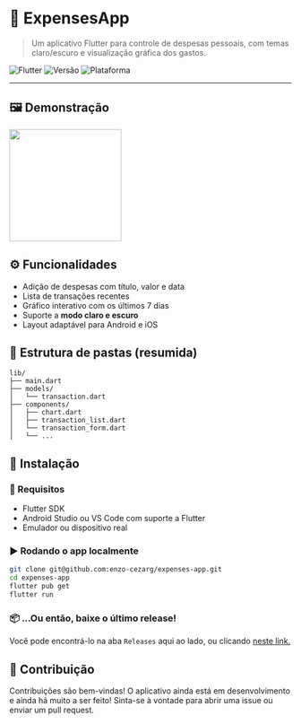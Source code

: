 # 💸 ExpensesApp

> Um aplicativo Flutter para controle de despesas pessoais, com temas claro/escuro e visualização gráfica dos gastos.

![Flutter](https://img.shields.io/badge/Flutter-3.27.1-blue?logo=flutter)
![Versão](https://img.shields.io/badge/Versão-1.1.0-green)
![Plataforma](https://img.shields.io/badge/Plataformas-Android%20%7C%20iOS-orange)

---

## 🖼️ Demonstração

<img src="https://i.imgur.com/I88lT8Z.gif" width="200"/>



## ⚙️ Funcionalidades

- Adição de despesas com título, valor e data
- Lista de transações recentes
- Gráfico interativo com os últimos 7 dias
- Suporte a **modo claro e escuro**
- Layout adaptável para Android e iOS



## 📁 Estrutura de pastas (resumida)

```
lib/
├── main.dart
├── models/
│   └── transaction.dart
├── components/
│   ├── chart.dart
│   ├── transaction_list.dart
│   └── transaction_form.dart
│   └── ...
```

## 📲 Instalação

### 🔧 Requisitos
- Flutter SDK
- Android Studio ou VS Code com suporte a Flutter
- Emulador ou dispositivo real

### ▶️ Rodando o app localmente

```bash
git clone git@github.com:enzo-cezarg/expenses-app.git
cd expenses-app
flutter pub get
flutter run
```

### 📦 ...Ou então, baixe o último release!

Você pode encontrá-lo na aba ``Releases`` aqui ao lado, ou clicando [neste link.](https://github.com/enzo-cezarg/expenses-app/releases/tag/v1.1.0)



## 🤝 Contribuição
Contribuições são bem-vindas! O aplicativo ainda está em desenvolvimento e ainda há muito a ser feito!
Sinta-se à vontade para abrir uma issue ou enviar um pull request.